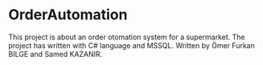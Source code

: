 # OrderAutomation
This project is about an order otomation system for a supermarket. The project has written with C# language and MSSQL.
Written by Ömer Furkan BILGE and Samed KAZANIR.
